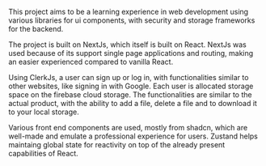 This project aims to be a learning experience in web development using various libraries for ui components, with security and storage frameworks for the backend. 

The project is built on NextJs, which itself is built on React. NextJs was used because of its support single page applications and routing, making an easier experienced compared to vanilla React.

Using ClerkJs, a user can sign up or log in, with functionalities similar to other websites, like signing in with Google. Each user is allocated storage space on the firebase cloud storage. 
The functionalities are similar to the actual product, with the ability to add a file, delete a file and to download it to your local storage.

Various front end components are used, mostly from shadcn, which are well-made and emulate a professional experience for users. Zustand helps maintaing global state for reactivity on top 
of the already present capabilities of React.
